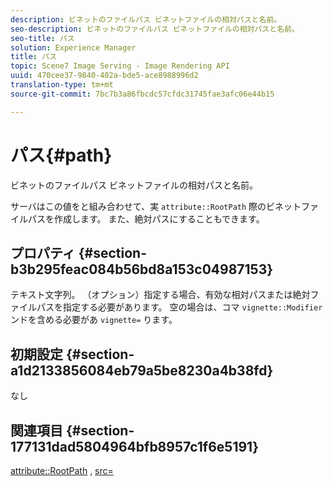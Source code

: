 ```yaml
---
description: ビネットのファイルパス ビネットファイルの相対パスと名前。
seo-description: ビネットのファイルパス ビネットファイルの相対パスと名前。
seo-title: パス
solution: Experience Manager
title: パス
topic: Scene7 Image Serving - Image Rendering API
uuid: 470cee37-9840-402a-bde5-ace8988996d2
translation-type: tm+mt
source-git-commit: 7bc7b3a86fbcdc57cfdc31745fae3afc06e44b15

---
```



# パス{#path}

ビネットのファイルパス ビネットファイルの相対パスと名前。

サーバはこの値をと組み合わせて、実 `attribute::RootPath` 際のビネットファイルパスを作成します。 また、絶対パスにすることもできます。

## プロパティ {#section-b3b295feac084b56bd8a153c04987153}

テキスト文字列。 （オプション）指定する場合、有効な相対パスまたは絶対ファイルパスを指定する必要があります。 空の場合は、コマ `vignette::Modifier` ンドを含める必要があ `vignette=` ります。

## 初期設定 {#section-a1d2133856084eb79a5be8230a4b38fd}

なし

## 関連項目 {#section-177131dad5804964bfb8957c1f6e5191}

[attribute::RootPath](../../../../../ir-api/material-cat/image-rendering-api-ref/c-ir-material-catalog/c-ir-attributes-reference/r-ir-rootpath.md#reference-a4d7c96b62e14fcbad1740c702f160f3) , [src=](../../../../../ir-api/http-protocol/image-rendering-api-ref/c-ir-http-protocol-ref/c-ir-http-protocol-command-reference/r-ir-src.md#reference-62c98abad22149d68d405ed6aaff8272)
